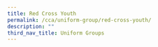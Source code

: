 ```yaml
---
title: Red Cross Youth
permalink: /cca/uniform-group/red-cross-youth/
description: ""
third_nav_title: Uniform Groups
---
```

